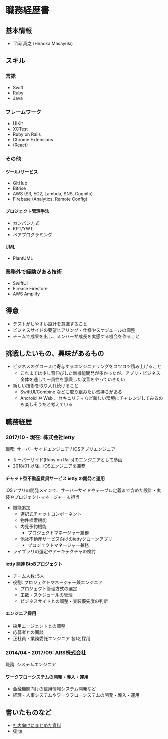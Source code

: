 # 職務経歴書

## 基本情報

- 平岡 真之 (Hiraoka Masayuki)

## スキル

### 言語

- Swift
- Ruby
- Java

### フレームワーク

- UIKit
- XCTest
- Ruby on Rails
- Chrome Extensions
- (React)

### その他

#### ツール/サービス

- GitHub
- Bitrise
- AWS (S3, EC2, Lambda, SNS, Cognito)
- Firebase (Analytics, Remote Config)

#### プロジェクト管理手法

- カンバン方式
- KPT/YWT
- ペアプログラミング

#### UML

- PlantUML

### 業務外で経験がある技術

- SwiftUI
- Firease Firestore
- AWS Amplify

## 得意

- テストがしやすい設計を意識すること
- ビジネスサイドの要望ヒアリング・仕様やスケジュールの調整
- チームで成果を出し、メンバーが成長を実感する機会を作ること

## 挑戦したいもの、興味があるもの

- ビジネスのグロースに寄与するエンジニアリングをコツコツ積み上げること
  - これまでは少し背伸びした新機能開発が多かったが、アプリ・ビジネス全体を通して一貫性を意識した改善をやっていきたい
- 新しい技術を取り入れ続けること
  - SwiftUI/Combine などに取り組みたい気持ちがある
  - Android や Web 、セキュリティなど新しい環境にチャレンジしてみるのも楽しそうだと考えている

## 職務経歴

### 2017/10 - 現在: 株式会社ietty

職務: サーバーサイドエンジニア / iOSアプリエンジニア

- サーバーサイド(Ruby on Rails)のエンジニアとして参画
- 2018/01 以降、iOSエンジニアを兼務

#### チャット型不動産賃貸サービス ietty の開発と運用

iOSアプリの開発メインで、サーバーサイドやテーブル定義まで含めた設計・実装やプロジェクトマネージャーも担当

- 機能追加
  - 選択式チャットコンポーネント
  - 物件検索機能
  - 内見予約機能
    - プロジェクトマネージャー兼務
  - 他社不動産サービス向けのiettyクローンアプリ
    - プロジェクトマネージャー兼務
- ライブラリの選定やアーキテクチャの検討

#### ietty 関連 BtoBプロジェクト

- チーム人数: 5人
- 役割: プロジェクトマネージャー兼エンジニア
  - プロジェクト管理方式の選定
  - 工数・スケジュールの管理
  - ビジネスサイドとの調整・実装優先度の判断

#### エンジニア採用

- 採用エージェントとの調整
- 応募者との面談
- 正社員・業務委託エンジニア 各1名採用

### 2014/04 - 2017/09: ARS株式会社

職務: システムエンジニア

#### ワークフローシステムの開発・導入・運用

- 金融機関向けの信用情報システム開発など
- 経理・人事システムやワークフローシステムの開発・導入・運用


## 書いたものなど

- [社内向けにまとめた資料](https://hira22.github.io/Articles/)
- [Qiita](https://qiita.com/hira22)
